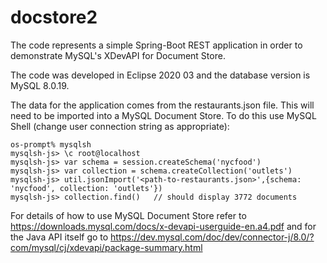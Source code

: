 # docstore2
The code represents a simple Spring-Boot REST application in order to demonstrate MySQL's XDevAPI for Document Store. 

The code was developed in Eclipse 2020 03 and the database version is MySQL 8.0.19.

The data for the application comes from the restaurants.json file. This will need to be imported into a MySQL Document Store.
To do this use MySQL Shell (change user connection string as appropriate):

```shell
os-prompt% mysqlsh
mysqlsh-js> \c root@localhost
mysqlsh-js> var schema = session.createSchema('nycfood')
mysqlsh-js> var collection = schema.createCollection('outlets')
mysqlsh-js> util.jsonImport('<path-to-restaurants.json>',{schema: 'nycfood', collection: 'outlets'})
mysqlsh-js> collection.find()   // should display 3772 documents
```

For details of how to use MySQL Document Store refer to https://downloads.mysql.com/docs/x-devapi-userguide-en.a4.pdf and for the Java API itself go to https://dev.mysql.com/doc/dev/connector-j/8.0/?com/mysql/cj/xdevapi/package-summary.html

